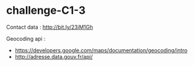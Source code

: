 # challenge-C1-3

Contact data : http://bit.ly/23iM1Gh

Geocoding api :
- https://developers.google.com/maps/documentation/geocoding/intro
- http://adresse.data.gouv.fr/api/
